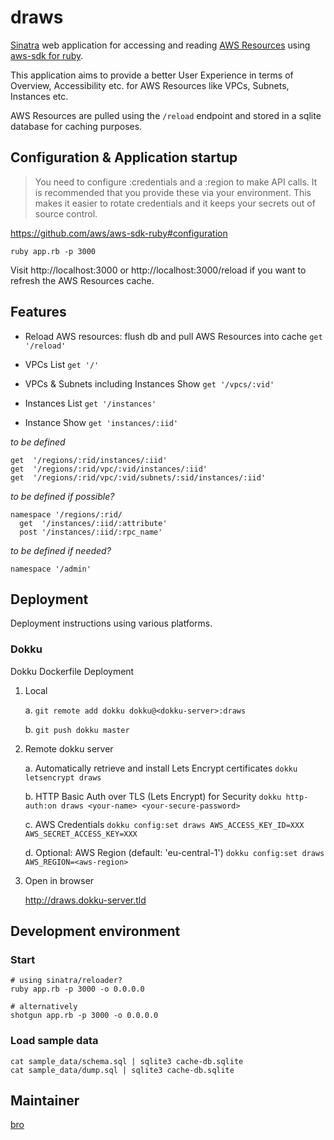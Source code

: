 # draws

[Sinatra](http://www.sinatrarb.com/) web application for accessing and reading [AWS Resources](//missing_link) using [aws-sdk for ruby](//github.com/aws/aws-sdk-ruby).

This application aims to provide a better User Experience in terms of Overview, Accessibility etc. for AWS Resources like VPCs, Subnets, Instances etc.

AWS Resources are pulled using the `/reload` endpoint and stored in a sqlite database for caching purposes. 

## Configuration & Application startup

> You need to configure :credentials and a :region to make API calls. It is recommended that you provide these via your environment. This makes it easier to rotate credentials and it keeps your secrets out of source control.

https://github.com/aws/aws-sdk-ruby#configuration

    ruby app.rb -p 3000

Visit http://localhost:3000 or http://localhost:3000/reload if you want to refresh the AWS Resources cache.

## Features
  
* Reload AWS resources: flush db and pull AWS Resources into cache
    `get '/reload'`

* VPCs List
    `get '/'`

* VPCs & Subnets including Instances Show
    `get '/vpcs/:vid'`

* Instances List
    `get '/instances'`

* Instance Show
    `get 'instances/:iid'`

_to be defined_

    get  '/regions/:rid/instances/:iid'
    get  '/regions/:rid/vpc/:vid/instances/:iid'
    get  '/regions/:rid/vpc/:vid/subnets/:sid/instances/:iid'

_to be defined if possible?_

    namespace '/regions/:rid/
      get  '/instances/:iid/:attribute'
      post '/instances/:iid/:rpc_name'

_to be defined if needed?_

    namespace '/admin'

## Deployment

Deployment instructions using various platforms.

### Dokku

Dokku Dockerfile Deployment

1. Local

    a. `git remote add dokku dokku@<dokku-server>:draws`

    b. `git push dokku master`

2. Remote dokku server

    a. Automatically retrieve and install Lets Encrypt certificates
    `dokku letsencrypt draws`

    b. HTTP Basic Auth over TLS (Lets Encrypt) for Security
    `dokku http-auth:on draws <your-name> <your-secure-password>`

    c. AWS Credentials
    `dokku config:set draws AWS_ACCESS_KEY_ID=XXX AWS_SECRET_ACCESS_KEY=XXX`

    d. Optional: AWS Region (default: 'eu-central-1')
    `dokku config:set draws AWS_REGION=<aws-region>`

3. Open in browser

    http://draws.dokku-server.tld

## Development environment

### Start

    # using sinatra/reloader?
    ruby app.rb -p 3000 -o 0.0.0.0

    # alternatively
    shotgun app.rb -p 3000 -o 0.0.0.0 

### Load sample data

    cat sample_data/schema.sql | sqlite3 cache-db.sqlite
    cat sample_data/dump.sql | sqlite3 cache-db.sqlite

## Maintainer

[bro](https://github.com/rbojan)
